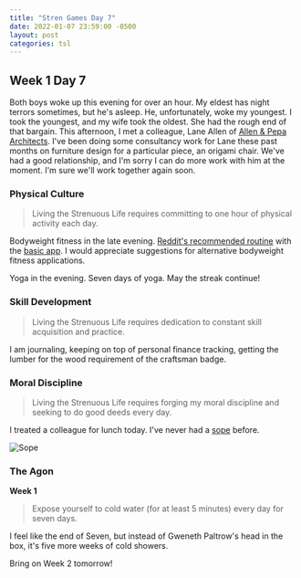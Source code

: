```yaml
---
title: "Stren Games Day 7"
date: 2022-01-07 23:59:00 -0500
layout: post
categories: tsl
---
```


## Week 1 Day 7

Both boys woke up this evening for over an hour. My eldest has night terrors sometimes, but he's asleep. He, unfortunately, woke my youngest. I took the youngest, and my wife took the oldest. She had the rough end of that bargain. This afternoon, I met a colleague, Lane Allen of [Allen & Pepa Architects](https://www.allenpepa.com/). I've been doing some consultancy work for Lane these past months on furniture design for a particular piece, an origami chair. We've had a good relationship, and I'm sorry I can do more work with him at the moment. I'm sure we'll work together again soon.

### Physical Culture
> Living the Strenuous Life requires committing to one hour of physical activity each day.

Bodyweight fitness in the late evening. [Reddit's recommended routine](https://www.reddit.com/r/bodyweightfitness/wiki/kb/recommended_routine/) with the [basic app](https://play.google.com/store/apps/details?id=com.bodyweight.fitness.free). I would appreciate suggestions for alternative bodyweight fitness applications.

Yoga in the evening. Seven days of yoga. May the streak continue!

### Skill Development
> Living the Strenuous Life requires dedication to constant skill acquisition and practice.

I am journaling, keeping on top of personal finance tracking, getting the lumber for the wood requirement of the craftsman badge.

### Moral Discipline
> Living the Strenuous Life requires forging my moral discipline and seeking to do good deeds every day.

I treated a colleague for lunch today. I've never had a [sope](https://en.wikipedia.org/wiki/Sope_(food)) before.

![Sope](https://www.mylatinatable.com/wp-content/uploads/2018/10/sopes-2.jpg)

### The Agon
**Week 1**
> Expose yourself to cold water (for at least 5 minutes) every day for seven days.

I feel like the end of Seven, but instead of Gweneth Paltrow's head in the box, it's five more weeks of cold showers.

Bring on Week 2 tomorrow!

